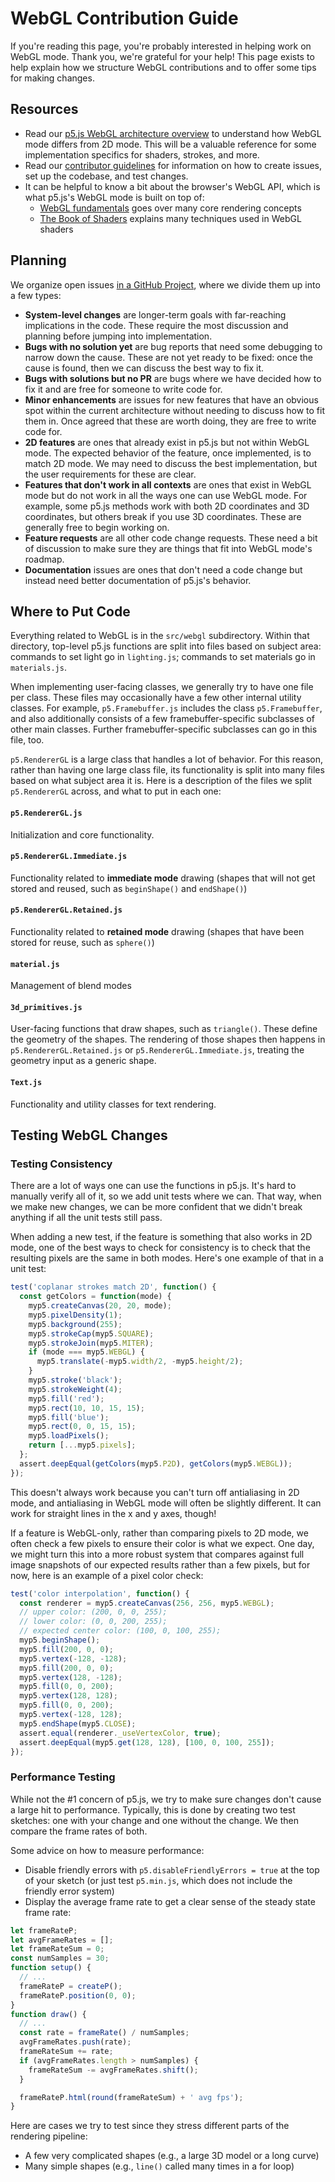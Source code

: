 <!-- How to get started working on the p5.js WebGL mode source code. -->

# WebGL Contribution Guide

If you're reading this page, you're probably interested in helping work on WebGL mode. Thank you, we're grateful for your help! This page exists to help explain how we structure WebGL contributions and to offer some tips for making changes.


## Resources

- Read our [p5.js WebGL architecture overview](webgl_mode_architecture.md) to understand how WebGL mode differs from 2D mode. This will be a valuable reference for some implementation specifics for shaders, strokes, and more.
- Read our [contributor guidelines](./contributor_guidelines) for information on how to create issues, set up the codebase, and test changes.
- It can be helpful to know a bit about the browser's WebGL API, which is what p5.js's WebGL mode is built on top of:
  - [WebGL fundamentals](https://webglfundamentals.org/) goes over many core rendering concepts
  - [The Book of Shaders](https://thebookofshaders.com/) explains many techniques used in WebGL shaders


## Planning

We organize open issues [in a GitHub Project](https://github.com/orgs/processing/projects/20), where we divide them up into a few types:

- **System-level changes** are longer-term goals with far-reaching implications in the code. These require the most discussion and planning before jumping into implementation.
- **Bugs with no solution yet** are bug reports that need some debugging to narrow down the cause. These are not yet ready to be fixed: once the cause is found, then we can discuss the best way to fix it.
- **Bugs with solutions but no PR** are bugs where we have decided how to fix it and are free for someone to write code for.
- **Minor enhancements** are issues for new features that have an obvious spot within the current architecture without needing to discuss how to fit them in. Once agreed that these are worth doing, they are free to write code for.
- **2D features** are ones that already exist in p5.js but not within WebGL mode. The expected behavior of the feature, once implemented, is to match 2D mode. We may need to discuss the best implementation, but the user requirements for these are clear.
- **Features that don't work in all contexts** are ones that exist in WebGL mode but do not work in all the ways one can use WebGL mode. For example, some p5.js methods work with both 2D coordinates and 3D coordinates, but others break if you use 3D coordinates. These are generally free to begin working on.
- **Feature requests** are all other code change requests. These need a bit of discussion to make sure they are things that fit into WebGL mode's roadmap.
- **Documentation** issues are ones that don't need a code change but instead need better documentation of p5.js's behavior.


## Where to Put Code

Everything related to WebGL is in the `src/webgl` subdirectory. Within that directory, top-level p5.js functions are split into files based on subject area: commands to set light go in `lighting.js`; commands to set materials go in `materials.js`.

When implementing user-facing classes, we generally try to have one file per class. These files may occasionally have a few other internal utility classes. For example, `p5.Framebuffer.js` includes the class `p5.Framebuffer`, and also additionally consists of a few framebuffer-specific subclasses of other main classes. Further framebuffer-specific subclasses can go in this file, too.

`p5.RendererGL` is a large class that handles a lot of behavior. For this reason, rather than having one large class file, its functionality is split into many files based on what subject area it is. Here is a description of the files we split `p5.RendererGL` across, and what to put in each one:


#### `p5.RendererGL.js`

Initialization and core functionality.


#### `p5.RendererGL.Immediate.js`

Functionality related to **immediate mode** drawing (shapes that will not get stored and reused, such as `beginShape()` and `endShape()`)


#### `p5.RendererGL.Retained.js`

Functionality related to **retained mode** drawing (shapes that have been stored for reuse, such as `sphere()`)


#### `material.js`

Management of blend modes


#### `3d_primitives.js`

User-facing functions that draw shapes, such as `triangle()`. These define the geometry of the shapes. The rendering of those shapes then happens in `p5.RendererGL.Retained.js` or `p5.RendererGL.Immediate.js`, treating the geometry input as a generic shape.


#### `Text.js`

Functionality and utility classes for text rendering.


## Testing WebGL Changes

### Testing Consistency

There are a lot of ways one can use the functions in p5.js. It's hard to manually verify all of it, so we add unit tests where we can. That way, when we make new changes, we can be more confident that we didn't break anything if all the unit tests still pass.

When adding a new test, if the feature is something that also works in 2D mode, one of the best ways to check for consistency is to check that the resulting pixels are the same in both modes. Here's one example of that in a unit test:

```js
test('coplanar strokes match 2D', function() {
  const getColors = function(mode) {
    myp5.createCanvas(20, 20, mode);
    myp5.pixelDensity(1);
    myp5.background(255);
    myp5.strokeCap(myp5.SQUARE);
    myp5.strokeJoin(myp5.MITER);
    if (mode === myp5.WEBGL) {
      myp5.translate(-myp5.width/2, -myp5.height/2);
    }
    myp5.stroke('black');
    myp5.strokeWeight(4);
    myp5.fill('red');
    myp5.rect(10, 10, 15, 15);
    myp5.fill('blue');
    myp5.rect(0, 0, 15, 15);
    myp5.loadPixels();
    return [...myp5.pixels];
  };
  assert.deepEqual(getColors(myp5.P2D), getColors(myp5.WEBGL));
});
```

This doesn't always work because you can't turn off antialiasing in 2D mode, and antialiasing in WebGL mode will often be slightly different. It can work for straight lines in the x and y axes, though!

If a feature is WebGL-only, rather than comparing pixels to 2D mode, we often check a few pixels to ensure their color is what we expect. One day, we might turn this into a more robust system that compares against full image snapshots of our expected results rather than a few pixels, but for now, here is an example of a pixel color check:

```js
test('color interpolation', function() {
  const renderer = myp5.createCanvas(256, 256, myp5.WEBGL);
  // upper color: (200, 0, 0, 255);
  // lower color: (0, 0, 200, 255);
  // expected center color: (100, 0, 100, 255);
  myp5.beginShape();
  myp5.fill(200, 0, 0);
  myp5.vertex(-128, -128);
  myp5.fill(200, 0, 0);
  myp5.vertex(128, -128);
  myp5.fill(0, 0, 200);
  myp5.vertex(128, 128);
  myp5.fill(0, 0, 200);
  myp5.vertex(-128, 128);
  myp5.endShape(myp5.CLOSE);
  assert.equal(renderer._useVertexColor, true);
  assert.deepEqual(myp5.get(128, 128), [100, 0, 100, 255]);
});
```


### Performance Testing

While not the #1 concern of p5.js, we try to make sure changes don't cause a large hit to performance. Typically, this is done by creating two test sketches: one with your change and one without the change. We then compare the frame rates of both.

Some advice on how to measure performance:

- Disable friendly errors with `p5.disableFriendlyErrors = true` at the top of your sketch (or just test `p5.min.js`, which does not include the friendly error system)
- Display the average frame rate to get a clear sense of the steady state frame rate:

```js
let frameRateP;
let avgFrameRates = [];
let frameRateSum = 0;
const numSamples = 30;
function setup() {
  // ...
  frameRateP = createP();
  frameRateP.position(0, 0);
}
function draw() {
  // ...
  const rate = frameRate() / numSamples;
  avgFrameRates.push(rate);
  frameRateSum += rate;
  if (avgFrameRates.length > numSamples) {
    frameRateSum -= avgFrameRates.shift();
  }

  frameRateP.html(round(frameRateSum) + ' avg fps');
}
```

Here are cases we try to test since they stress different parts of the rendering pipeline:

- A few very complicated shapes (e.g., a large 3D model or a long curve)
- Many simple shapes (e.g., `line()` called many times in a for loop)
